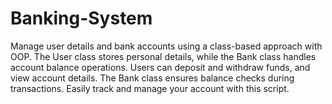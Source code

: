 # Banking-System
Manage user details and bank accounts using a class-based approach with OOP. 
 The User class stores personal details, while the Bank class handles account balance operations. Users can deposit and withdraw funds, and view account details. The Bank class ensures balance checks during transactions. Easily track and manage your account with this script.
